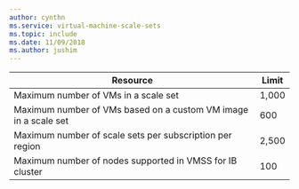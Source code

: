 ```yaml
---
author: cynthn
ms.service: virtual-machine-scale-sets
ms.topic: include
ms.date: 11/09/2018    
ms.author: jushim
---
```

| Resource | Limit |
| --- | --- |
| Maximum number of VMs in a scale set |1,000 |
| Maximum number of VMs based on a custom VM image in a scale set|600 |
| Maximum number of scale sets per subscription per region |2,500 |
| Maximum number of nodes supported in VMSS for IB cluster |100 |
